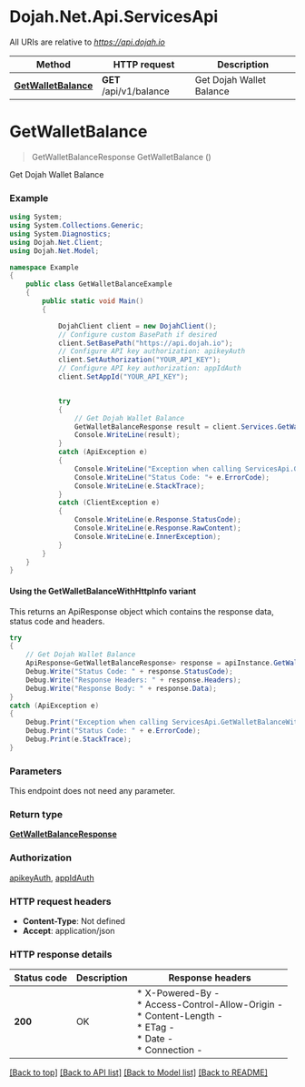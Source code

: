 # Dojah.Net.Api.ServicesApi

All URIs are relative to *https://api.dojah.io*

| Method | HTTP request | Description |
|--------|--------------|-------------|
| [**GetWalletBalance**](ServicesApi.md#getwalletbalance) | **GET** /api/v1/balance | Get Dojah Wallet Balance |

<a name="getwalletbalance"></a>
# **GetWalletBalance**
> GetWalletBalanceResponse GetWalletBalance ()

Get Dojah Wallet Balance

### Example
```csharp
using System;
using System.Collections.Generic;
using System.Diagnostics;
using Dojah.Net.Client;
using Dojah.Net.Model;

namespace Example
{
    public class GetWalletBalanceExample
    {
        public static void Main()
        {

            DojahClient client = new DojahClient();
            // Configure custom BasePath if desired
            client.SetBasePath("https://api.dojah.io");
            // Configure API key authorization: apikeyAuth
            client.SetAuthorization("YOUR_API_KEY");
            // Configure API key authorization: appIdAuth
            client.SetAppId("YOUR_API_KEY");


            try
            {
                // Get Dojah Wallet Balance
                GetWalletBalanceResponse result = client.Services.GetWalletBalance();
                Console.WriteLine(result);
            }
            catch (ApiException e)
            {
                Console.WriteLine("Exception when calling ServicesApi.GetWalletBalance: " + e.Message);
                Console.WriteLine("Status Code: "+ e.ErrorCode);
                Console.WriteLine(e.StackTrace);
            }
            catch (ClientException e)
            {
                Console.WriteLine(e.Response.StatusCode);
                Console.WriteLine(e.Response.RawContent);
                Console.WriteLine(e.InnerException);
            }
        }
    }
}
```

#### Using the GetWalletBalanceWithHttpInfo variant
This returns an ApiResponse object which contains the response data, status code and headers.

```csharp
try
{
    // Get Dojah Wallet Balance
    ApiResponse<GetWalletBalanceResponse> response = apiInstance.GetWalletBalanceWithHttpInfo();
    Debug.Write("Status Code: " + response.StatusCode);
    Debug.Write("Response Headers: " + response.Headers);
    Debug.Write("Response Body: " + response.Data);
}
catch (ApiException e)
{
    Debug.Print("Exception when calling ServicesApi.GetWalletBalanceWithHttpInfo: " + e.Message);
    Debug.Print("Status Code: " + e.ErrorCode);
    Debug.Print(e.StackTrace);
}
```

### Parameters
This endpoint does not need any parameter.
### Return type

[**GetWalletBalanceResponse**](GetWalletBalanceResponse.md)

### Authorization

[apikeyAuth](../README.md#apikeyAuth), [appIdAuth](../README.md#appIdAuth)

### HTTP request headers

 - **Content-Type**: Not defined
 - **Accept**: application/json


### HTTP response details
| Status code | Description | Response headers |
|-------------|-------------|------------------|
| **200** | OK |  * X-Powered-By -  <br>  * Access-Control-Allow-Origin -  <br>  * Content-Length -  <br>  * ETag -  <br>  * Date -  <br>  * Connection -  <br>  |

[[Back to top]](#) [[Back to API list]](../README.md#documentation-for-api-endpoints) [[Back to Model list]](../README.md#documentation-for-models) [[Back to README]](../README.md)

